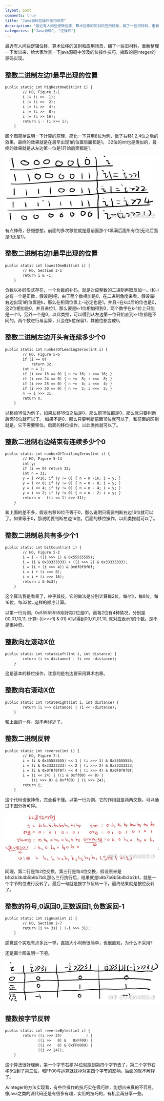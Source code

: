```yaml
---
layout: post
comments: true
title: "Java源码位操作技巧欣赏"
description: "最近有人问些逻辑位移，算术位移的区别和应用场景，翻了一些旧材料，重新整理一下发出来，给大家欣赏一下java源码中涉及的位操作技巧，摘取的是Integer的源码实现"
categories: ["Java源码", "位操作"]
---
```


最近有人问些逻辑位移，算术位移的区别和应用场景，翻了一些旧材料，重新整理一下发出来，给大家欣赏一下java源码中涉及的位操作技巧，摘取的是Integer的源码实现。

## 整数二进制左边1最早出现的位置

```
public static int highestOneBit(int i) {
        // HD, Figure 3-1
        i |= (i >>  1);
        i |= (i >>  2);
        i |= (i >>  4);
        i |= (i >>  8);
        i |= (i >> 16);
        return i - (i >>> 1);
    }
```

画个图简单说明一下计算的原理，简化一下只用8位为例，做了右移1,2,4位之后的效果，最终的效果就是在最早出现1的位置后面都是1。 32位的int也是类似的，最终的效果就是从左边第一位是1开始后面都是1。

![图例1](/assets/images/2020/11_1.jpg)

有点神奇，仔细想想，前面的多次移位就是最前面那个1填满后面所有位(无论后面是0还是1)。

## 整数二进制右边1最早出现的位置
```
public static int lowestOneBit(int i) {
        // HD, Section 2-1
        return i & -i;
    }
```

负数以补码形式存在，一个负数的补码，就是对应整数的二进制再取反加一。i和-i总有一个是正数，假设是i吧，由于两个数相加是0，在二进制角度来看，假设i最右边出现1的位置是k，那么在相同位置上-i必定也是1，并且-i在k以后的位也是0，这2位相加是0，并且进位1，那么要是k-1位相加得到0，两个数字在k-1位上只能是一个1，另外一个是0，以此类推，可以得到从左边第一位开始直到k-1位都是不同的。两个数进行与运算，只会在k位保留1，其他位都变成0。

## 整数二进制左边开头有连续多少个0
```
public static int numberOfLeadingZeros(int i) {
        // HD, Figure 5-6
        if (i == 0)
            return 32;
        int n = 1;
        if (i >>> 16 == 0) { n += 16; i <<= 16; }
        if (i >>> 24 == 0) { n +=  8; i <<=  8; }
        if (i >>> 28 == 0) { n +=  4; i <<=  4; }
        if (i >>> 30 == 0) { n +=  2; i <<=  2; }
        n -= i >>> 31;
        return n;
    }
```
以移动16位为例子，如果左移16位之后是0，那么前16位都是0，那么就只要判断后面16位就可以了。 如果不是0，那么只要判断前面16位就可以了，和前面的区别就是，它不需要移位。后面的移位操作，以此类推就可以了。

## 整数二进制右边结束有连续多少个0
```
public static int numberOfTrailingZeros(int i) {
        // HD, Figure 5-14
        int y;
        if (i == 0) return 32;
        int n = 31;
        y = i <<16; if (y != 0) { n = n -16; i = y; }
        y = i << 8; if (y != 0) { n = n - 8; i = y; }
        y = i << 4; if (y != 0) { n = n - 4; i = y; }
        y = i << 2; if (y != 0) { n = n - 2; i = y; }
        return n - ((i << 1) >>> 31);
    }
```
和上面的差不多，假设右移16位不等于0，那么说明只需要判断右边16位就可以了。如果等于0，那说明要判断左边16位。后面的移位操作，以此类推就可以了。

## 整数二进制总共有多少个1
```
public static int bitCount(int i) {
        // HD, Figure 5-2
        i = i - ((i >>> 1) & 0x55555555);
        i = (i & 0x33333333) + ((i >>> 2) & 0x33333333);
        i = (i + (i >>> 4)) & 0x0f0f0f0f;
        i = i + (i >>> 8);
        i = i + (i >>> 16);
        return i & 0x3f;
    }
```
这个算法我是看呆了，神乎其技，它的做法是分别计算每2位，每4位，每8位，每16位，每32位..这样的顺序计算。

以第一行为例，0x55555555刚好每2位是01，而每2位有4种情况，分别是00,01,10,11, 计算i-((i>>>1) & 01) 可以得到00,01,01,10, 就对应表示1的个数。是不是很神奇。

## 整数向左滚动X位
```
public static int rotateLeft(int i, int distance) {
        return (i << distance) | (i >>> -distance);
    }
```
这是基本的移位操作，注意的是右边要采用算术右移。

## 整数向右滚动X位
```
public static int rotateRight(int i, int distance) {
        return (i >>> distance) | (i << -distance);
    }
```
和上面的一样，就不再详述了。

## 整数二进制反转
```
public static int reverse(int i) {
        // HD, Figure 7-1
        i = (i & 0x55555555) << 1 | (i >>> 1) & 0x55555555;
        i = (i & 0x33333333) << 2 | (i >>> 2) & 0x33333333;
        i = (i & 0x0f0f0f0f) << 4 | (i >>> 4) & 0x0f0f0f0f;
        i = (i << 24) | ((i & 0xff00) << 8) |
            ((i >>> 8) & 0xff00) | (i >>> 24);
        return i;
    }
```
这个代码也很神奇，完全看不懂。以第一行为例，它的作用就是两两交换，可以通过下图分析可得。

![图例2](/assets/images/2020/11_2.jpg)

同理，第二行是每2位交换，第三行是每4位交换，假设原来是b1b2b3b4b5b6b7b8,那么三行执行后，结果就是b8b7b6b5b4b3b2b1，就是一个字节的位进行反转了。最后一句就是按字节反转一下，最终结果就是按位反转了。

## 整数的符号,0返回0,正数返回1,负数返回-1
```
public static int signum(int i) {
        // HD, Section 2-7
        return (i >> 31) | (-i >>> 31);
    }
```
感觉这个实现有点多此一举，直接大小判断很简单，也很直观，为什么不采用?

还是画个图说明一下吧。

![图例3](/assets/images/2020/11_3.jpg)


## 整数按字节反转
```
public static int reverseBytes(int i) {
        return ((i >>> 24)           ) |
               ((i >>   8) &   0xFF00) |
               ((i <<   8) & 0xFF0000) |
               ((i << 24));
    }
```
这个算法很好理解，第一个字节右移24位就跑到第四个字节去了，第二个字节右移8位到了第三位，和FF00与运算就抹掉对第四个字节的影响。后面的就不解释了。

从Integer的方法实现看，有些位操作的技巧实在很巧妙，能想出来真的不容易。像java之类的源代码还是有很多有趣，实用的技巧的，有机会再分享一些。
